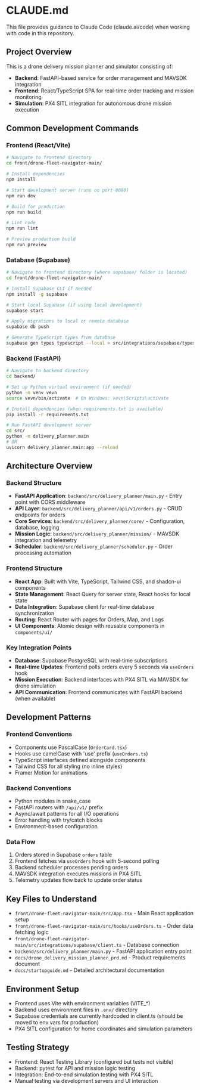 # CLAUDE.md

This file provides guidance to Claude Code (claude.ai/code) when working with code in this repository.

## Project Overview

This is a drone delivery mission planner and simulator consisting of:
- **Backend**: FastAPI-based service for order management and MAVSDK integration
- **Frontend**: React/TypeScript SPA for real-time order tracking and mission monitoring
- **Simulation**: PX4 SITL integration for autonomous drone mission execution

## Common Development Commands

### Frontend (React/Vite)
```bash
# Navigate to frontend directory
cd front/drone-fleet-navigator-main/

# Install dependencies
npm install

# Start development server (runs on port 8080)
npm run dev

# Build for production
npm run build

# Lint code
npm run lint

# Preview production build
npm run preview
```

### Database (Supabase)
```bash
# Navigate to frontend directory (where supabase/ folder is located)
cd front/drone-fleet-navigator-main/

# Install Supabase CLI if needed
npm install -g supabase

# Start local Supabase (if using local development)
supabase start

# Apply migrations to local or remote database
supabase db push

# Generate TypeScript types from database
supabase gen types typescript --local > src/integrations/supabase/types.ts
```

### Backend (FastAPI)
```bash
# Navigate to backend directory
cd backend/

# Set up Python virtual environment (if needed)
python -m venv vevn
source vevn/bin/activate  # On Windows: vevn\Scripts\activate

# Install dependencies (when requirements.txt is available)
pip install -r requirements.txt

# Run FastAPI development server
cd src/
python -m delivery_planner.main
# OR
uvicorn delivery_planner.main:app --reload
```

## Architecture Overview

### Backend Structure
- **FastAPI Application**: `backend/src/delivery_planner/main.py` - Entry point with CORS middleware
- **API Layer**: `backend/src/delivery_planner/api/v1/orders.py` - CRUD endpoints for orders
- **Core Services**: `backend/src/delivery_planner/core/` - Configuration, database, logging
- **Mission Logic**: `backend/src/delivery_planner/mission/` - MAVSDK integration and telemetry
- **Scheduler**: `backend/src/delivery_planner/scheduler.py` - Order processing automation

### Frontend Structure
- **React App**: Built with Vite, TypeScript, Tailwind CSS, and shadcn-ui components
- **State Management**: React Query for server state, React hooks for local state
- **Data Integration**: Supabase client for real-time database synchronization
- **Routing**: React Router with pages for Orders, Map, and Logs
- **UI Components**: Atomic design with reusable components in `components/ui/`

### Key Integration Points
- **Database**: Supabase PostgreSQL with real-time subscriptions
- **Real-time Updates**: Frontend polls orders every 5 seconds via `useOrders` hook
- **Mission Execution**: Backend interfaces with PX4 SITL via MAVSDK for drone simulation
- **API Communication**: Frontend communicates with FastAPI backend (when available)

## Development Patterns

### Frontend Conventions
- Components use PascalCase (`OrderCard.tsx`)
- Hooks use camelCase with 'use' prefix (`useOrders.ts`)
- TypeScript interfaces defined alongside components
- Tailwind CSS for all styling (no inline styles)
- Framer Motion for animations

### Backend Conventions
- Python modules in snake_case
- FastAPI routers with `/api/v1/` prefix
- Async/await patterns for all I/O operations
- Error handling with try/catch blocks
- Environment-based configuration

### Data Flow
1. Orders stored in Supabase `orders` table
2. Frontend fetches via `useOrders` hook with 5-second polling
3. Backend scheduler processes pending orders
4. MAVSDK integration executes missions in PX4 SITL
5. Telemetry updates flow back to update order status

## Key Files to Understand
- `front/drone-fleet-navigator-main/src/App.tsx` - Main React application setup
- `front/drone-fleet-navigator-main/src/hooks/useOrders.ts` - Order data fetching logic
- `front/drone-fleet-navigator-main/src/integrations/supabase/client.ts` - Database connection
- `backend/src/delivery_planner/main.py` - FastAPI application entry point
- `docs/drone_delivery_mission_planner_prd.md` - Product requirements document
- `docs/startupguide.md` - Detailed architectural documentation

## Environment Setup
- Frontend uses Vite with environment variables (VITE_*)
- Backend uses environment files in `.env/` directory
- Supabase credentials are currently hardcoded in client.ts (should be moved to env vars for production)
- PX4 SITL configuration for home coordinates and simulation parameters

## Testing Strategy
- Frontend: React Testing Library (configured but tests not visible)
- Backend: pytest for API and mission logic testing
- Integration: End-to-end simulation testing with PX4 SITL
- Manual testing via development servers and UI interaction